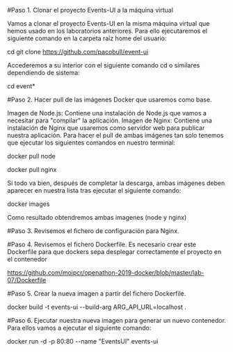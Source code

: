 #Paso 1. Clonar el proyecto Events-UI a la máquina virtual

Vamos a clonar el proyecto Events-UI en la misma máquina virtual que hemos usado en los laboratorios anteriores. Para ello ejecutaremos el siguiente comando en la carpeta raiz home del usuario:

cd
git clone https://github.com/pacobull/event-ui

Accederemos a su interior con el siguiente comando cd o similares dependiendo de sistema:

cd event*

#Paso 2. Hacer pull de las imágenes Docker que usaremos como base.

Imagen de Node.js: Contiene una instalación de Node.js que vamos a necesitar para "compilar" la aplicación.
Imagen de Nginx: Contiene una instalación de Nginx que usaremos como servidor web para publicar nuestra aplicación.
Para hacer el pull de ambas imágenes tan solo tenemos que ejecutar los siguientes comandos en nuestro terminal:

docker pull node

docker pull nginx

Si todo va bien, después de completar la descarga, ambas imágenes deben aparecer en nuestra lista tras ejecutar el siguiente comando:

docker images

Como resultado obtendremos ambas imagenes (node y nginx)


#Paso 3. Revisemos el fichero de configuración para Nginx.


#Paso 4. Revisemos el fichero Dockerfile.
Es necesario crear este Dockerfile para que dockers sepa desplegar correctamente el proyecto en el contenedor

https://github.com/moipcr/openathon-2019-docker/blob/master/lab-07/Dockerfile

#Paso 5. Crear la nueva imagen a partir del fichero Dockerfile.

docker build -t events-ui --build-arg ARG_API_URL=localhost .

#Paso 6. Ejecutar nuestra nueva imagen para generar un nuevo contenedor.
Para ellos vamos a ejecutar el siguiente comando:

docker run -d -p 80:80 --name "EventsUI" events-ui
